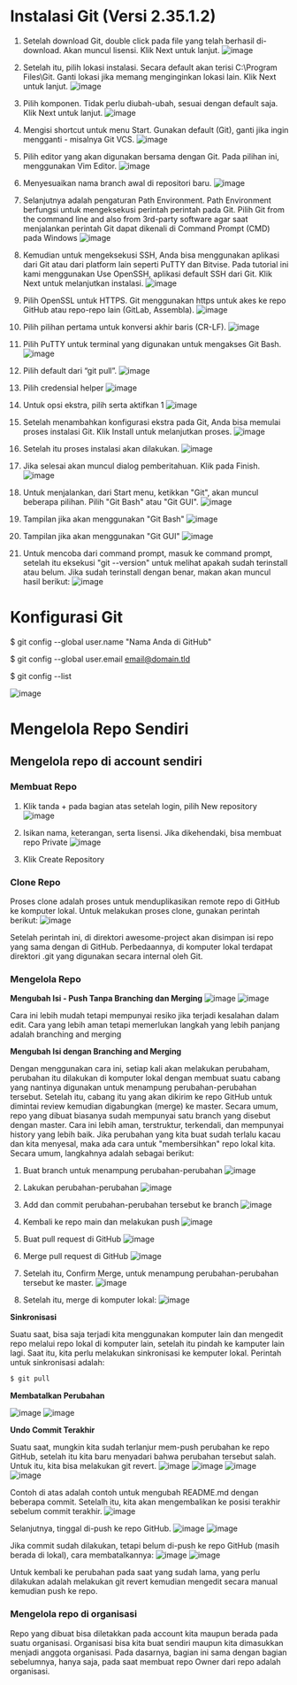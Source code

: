 <h1>Instalasi Git (Versi 2.35.1.2)</h1>

1. Setelah download Git, double click pada file yang telah berhasil di-download. Akan muncul lisensi. Klik Next untuk lanjut.
![image](https://user-images.githubusercontent.com/41459086/154255588-d59c4120-366e-414f-84a8-762fe7aba127.png)

1. Setelah itu, pilih lokasi instalasi. Secara default akan terisi C:\Program Files\Git. Ganti lokasi jika memang menginginkan lokasi lain. Klik Next untuk lanjut.
![image](https://user-images.githubusercontent.com/41459086/154255597-7204983a-6559-43b1-bcb9-4042bef99dd3.png)

1. Pilih komponen. Tidak perlu diubah-ubah, sesuai dengan default saja. Klik Next untuk lanjut.
![image](https://user-images.githubusercontent.com/41459086/154255610-34aac3b9-dc86-4c0b-9fa3-13ba741915b1.png)

1. Mengisi shortcut untuk menu Start. Gunakan default (Git), ganti jika ingin mengganti - misalnya Git VCS.
![image](https://user-images.githubusercontent.com/41459086/154255617-186249ab-4789-4cd1-bde6-de04d51c055e.png)

1. Pilih editor yang akan digunakan bersama dengan Git. Pada pilihan ini, menggunakan Vim Editor.
![image](https://user-images.githubusercontent.com/41459086/154255639-daefa93d-d47a-4d84-90a8-a22b9c9002e9.png)

1. Menyesuaikan nama branch awal di repositori baru.
![image](https://user-images.githubusercontent.com/41459086/154255659-aefe30b6-3ea8-40d4-9025-088f5d96b13a.png)

1. Selanjutnya adalah pengaturan Path Environment. Path Environment berfungsi untuk mengeksekusi perintah perintah pada Git. Pilih Git from the command line and also from 3rd-party software agar saat menjalankan perintah Git dapat dikenali di Command Prompt (CMD) pada Windows
![image](https://user-images.githubusercontent.com/41459086/154255675-62e916cb-ce77-4bff-b7b4-9c00c7c38d57.png)

1. Kemudian untuk mengeksekusi SSH, Anda bisa menggunakan aplikasi dari Git atau  dari platform lain seperti PuTTY dan Bitvise. Pada tutorial ini kami menggunakan Use OpenSSH, aplikasi default SSH dari Git. Klik Next untuk melanjutkan instalasi.
![image](https://user-images.githubusercontent.com/41459086/154255691-09057838-e402-42d3-816d-4f4a1b73f08e.png)

1. Pilih OpenSSL untuk HTTPS. Git menggunakan https untuk akes ke repo GitHub atau repo-repo lain (GitLab, Assembla).
![image](https://user-images.githubusercontent.com/41459086/154255713-82c6522f-c80e-49cd-8d37-934e84cccf76.png)

1. Pilih pilihan pertama untuk konversi akhir baris (CR-LF).
![image](https://user-images.githubusercontent.com/41459086/154255734-bcb39299-35b2-48a0-be91-440e4e3bf517.png)

1. Pilih PuTTY untuk terminal yang digunakan untuk mengakses Git Bash.
![image](https://user-images.githubusercontent.com/41459086/154255757-bd7acabf-e905-4a95-8362-3e5cc8936cb3.png)

1. Pilih default dari “git pull”.
![image](https://user-images.githubusercontent.com/41459086/154255769-351c3042-239d-4cdd-a5f7-7bdffdbf94e8.png)

1. Pilih credensial helper
![image](https://user-images.githubusercontent.com/41459086/154255783-ff0b0ffc-2aa5-43a6-9357-0ba7df37e35d.png)

1. Untuk opsi ekstra, pilih serta aktifkan 1
![image](https://user-images.githubusercontent.com/41459086/154255798-85991ad7-fb09-4661-ba89-9c600a332c4d.png)

1. Setelah menambahkan konfigurasi ekstra pada Git, Anda bisa memulai proses instalasi Git. Klik Install untuk melanjutkan proses.
![image](https://user-images.githubusercontent.com/41459086/154255812-5c04b57f-a864-49a3-9ff4-2ae146523866.png)

1. Setelah itu proses instalasi akan dilakukan.
![image](https://user-images.githubusercontent.com/41459086/154255828-04740508-21e6-4ae0-a4a0-4fde752d8fe8.png)

1. Jika selesai akan muncul dialog pemberitahuan. Klik pada Finish.
![image](https://user-images.githubusercontent.com/41459086/154255843-24040d89-8c4e-4ac4-882d-51acc71228cc.png)

1. Untuk menjalankan, dari Start menu, ketikkan "Git", akan muncul beberapa pilihan. Pilih "Git Bash" atau "Git GUI".
![image](https://user-images.githubusercontent.com/41459086/154255867-9628f899-be23-4455-ac6d-891b7c9d5468.png)

1. Tampilan jika akan menggunakan "Git Bash"
![image](https://user-images.githubusercontent.com/41459086/154255892-57ed56a2-f02b-4421-b014-c3cabe8380df.png)

1. Tampilan jika akan menggunakan "Git GUI"
![image](https://user-images.githubusercontent.com/41459086/154255899-07ad23a2-b8f6-41c7-8a57-9d05dda182cf.png)

1. Untuk mencoba dari command prompt, masuk ke command prompt, setelah itu eksekusi "git --version" untuk melihat apakah sudah terinstall atau belum. Jika sudah terinstall dengan benar, makan akan muncul hasil berikut:
![image](https://user-images.githubusercontent.com/41459086/154255916-71ba4907-94cf-4866-8b39-18ba8e839cd8.png)


<h1>Konfigurasi Git</h1>

$ git config --global user.name "Nama Anda di GitHub"

$ git config --global user.email <email@domain.tld>

$ git config --list

![image](https://user-images.githubusercontent.com/41459086/154255944-12f4ad29-180d-48ea-a21d-32ee9c0605ec.png)

  
<h1>Mengelola Repo Sendiri</h1>
<h2>Mengelola repo di account sendiri</h2>

<h3>Membuat Repo</h3>

1. Klik tanda + pada bagian atas setelah login, pilih New repository
![image](https://user-images.githubusercontent.com/41459086/154255967-b3bf1966-3df0-4dcd-9853-da5c6e398386.png)

1. Isikan nama, keterangan, serta lisensi. Jika dikehendaki, bisa membuat repo Private
![image](https://user-images.githubusercontent.com/41459086/154255976-c9c5fd45-3672-43f2-8175-acbabe487e10.png)

1. Klik Create Repository

<h3>Clone Repo</h3>

Proses clone adalah proses untuk menduplikasikan remote repo di GitHub ke komputer lokal. Untuk melakukan proses clone, gunakan perintah berikut:
![image](https://user-images.githubusercontent.com/41459086/154256003-47424d5b-5e6b-4ba4-96d6-6b6cd4f8427b.png)

Setelah perintah ini, di direktori awesome-project akan disimpan isi repo yang sama dengan di GitHub. Perbedaannya, di komputer lokal terdapat direktori .git yang digunakan secara internal oleh Git.

<h3>Mengelola Repo</h3>

**Mengubah Isi - Push Tanpa Branching dan Merging**
![image](https://user-images.githubusercontent.com/41459086/154256033-a8d09f4d-65bf-4bd6-a0f0-39f753f25ffd.png)
![image](https://user-images.githubusercontent.com/41459086/154256053-16b997c6-2e9d-4231-a3a2-7a9d1b8b758b.png)

Cara ini lebih mudah tetapi mempunyai resiko jika terjadi kesalahan dalam edit. Cara yang lebih aman tetapi memerlukan langkah yang lebih panjang adalah branching and merging

**Mengubah Isi dengan Branching and Merging**

Dengan menggunakan cara ini, setiap kali akan melakukan perubaham, perubahan itu dilakukan di komputer lokal dengan membuat suatu cabang yang nantinya digunakan untuk menampung perubahan-perubahan tersebut. Setelah itu, cabang itu yang akan dikirim ke repo GitHub untuk dimintai review kemudian digabungkan (merge) ke master. Secara umum, repo yang dibuat biasanya sudah mempunyai satu branch yang disebut dengan master. Cara ini lebih aman, terstruktur, terkendali, dan mempunyai history yang lebih baik. Jika perubahan yang kita buat sudah terlalu kacau dan kita menyesal, maka ada cara untuk "membersihkan" repo lokal kita. Secara umum, langkahnya adalah sebagai berikut:

1) Buat branch untuk menampung perubahan-perubahan
![image](https://user-images.githubusercontent.com/41459086/154256080-f15aac66-01e2-4789-b043-a63b28bcbdd2.png)

1) Lakukan perubahan-perubahan
![image](https://user-images.githubusercontent.com/41459086/154256092-dc0e00a2-b3af-4856-8d7b-364fae26e7ee.png)

1) Add dan commit perubahan-perubahan tersebut ke branch
![image](https://user-images.githubusercontent.com/41459086/154256102-72e406bd-6eee-426f-9837-b50dc0326548.png)

1) Kembali ke repo main dan melakukan push
![image](https://user-images.githubusercontent.com/41459086/154256113-02ef308d-19d9-474c-bcd7-a1fed82c20f5.png)

1) Buat pull request di GitHub
![image](https://user-images.githubusercontent.com/41459086/154256128-edb3f9eb-4688-4e7d-a8fe-aa5278a916fe.png)

1) Merge pull request di GitHub
![image](https://user-images.githubusercontent.com/41459086/154256138-174c1b1f-7485-4c8d-9df5-5ddeb1fb51a9.png)

1) Setelah itu, Confirm Merge, untuk menampung perubahan-perubahan tersebut ke master.
![image](https://user-images.githubusercontent.com/41459086/154256160-0c975332-a11f-4727-9a06-2457c9674e13.png)

1) Setelah itu, merge di komputer lokal:
![image](https://user-images.githubusercontent.com/41459086/154256171-351d8057-627c-4aec-a74a-42f9c7e91c1b.png)


**Sinkronisasi**

Suatu saat, bisa saja terjadi kita menggunakan komputer lain dan mengedit repo melalui repo lokal di komputer lain, setelah itu pindah ke kamputer lain lagi. Saat itu, kita perlu melakukan sinkronisasi ke kemputer lokal. Perintah untuk sinkronisasi adalah:

```bash
$ git pull
```

**Membatalkan Perubahan**

![image](https://user-images.githubusercontent.com/41459086/154256194-71234bb1-263d-4e6c-8a54-748a5cc3f8f5.png)
![image](https://user-images.githubusercontent.com/41459086/154256211-f12dd79b-9363-4594-8e71-44c3b038d274.png)

**Undo Commit Terakhir**

Suatu saat, mungkin kita sudah terlanjur mem-push perubahan ke repo GitHub, setelah itu kita baru menyadari bahwa perubahan tersebut salah. Untuk itu, kita bisa melakukan git revert.
![image](https://user-images.githubusercontent.com/41459086/154256258-1bc8ab80-1de2-48e2-bc69-a87ecd3bd955.png)
![image](https://user-images.githubusercontent.com/41459086/154256319-5754102a-4fb4-43be-9774-cc1e99bcf0d6.png)
![image](https://user-images.githubusercontent.com/41459086/154256342-e42a1527-7068-483d-94cb-5dc194e05b98.png)
![image](https://user-images.githubusercontent.com/41459086/154256368-f68bb950-2c46-4801-8079-c0504b29f042.png)

Contoh di atas adalah contoh untuk mengubah README.md dengan beberapa commit. Setelalh itu, kita akan mengembalikan ke posisi terakhir sebelum commit terakhir.
![image](https://user-images.githubusercontent.com/41459086/154256388-7b45ccbe-9a38-40d4-aa10-9808e1fe3b7b.png)

Selanjutnya, tinggal di-push ke repo GitHub.
![image](https://user-images.githubusercontent.com/41459086/154256400-260e0597-d673-42c2-8c90-dc682c27e45f.png)
![image](https://user-images.githubusercontent.com/41459086/154256420-35790430-32eb-410a-8b28-e2b197e1796a.png)

Jika commit sudah dilakukan, tetapi belum di-push ke repo GitHub (masih berada di lokal), cara membatalkannya:
![image](https://user-images.githubusercontent.com/41459086/154256433-300d8c71-c38f-4669-9cd6-18785215374e.png)
![image](https://user-images.githubusercontent.com/41459086/154256442-cf1f862b-8cf6-4d73-b2b3-1e95d0aaee74.png)

Untuk kembali ke perubahan pada saat yang sudah lama, yang perlu dilakukan adalah melakukan git revert <posisi> kemudian mengedit secara manual kemudian push ke repo.

 <h3>Mengelola repo di organisasi</h3>

Repo yang dibuat bisa diletakkan pada account kita maupun berada pada suatu organisasi. Organisasi bisa kita buat sendiri maupun kita dimasukkan menjadi anggota organisasi. Pada dasarnya, bagian ini sama dengan bagian sebelumnya, hanya saja, pada saat membuat repo Owner dari repo adalah organisasi.

